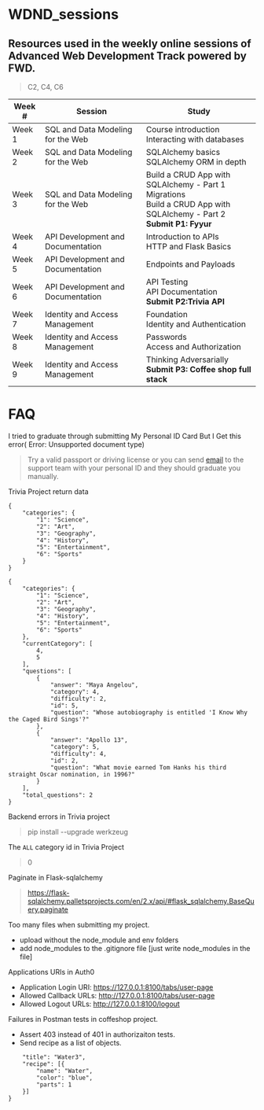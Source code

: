 # WDND_sessions
## Resources used in the weekly online sessions of Advanced Web Development Track powered by FWD.

> C2, C4, C6

Week # | Session | Study
--- | --- | ---
Week 1 | SQL and Data Modeling for the Web	|   Course introduction <br> Interacting with databases
Week 2	| SQL and Data Modeling for the Web |  SQLAlchemy basics <br> SQLAlchemy ORM in depth
Week 3 |	SQL and Data Modeling for the Web |	 Build a CRUD App with SQLAlchemy - Part 1 <br> Migrations <br> Build a CRUD App with SQLAlchemy - Part 2 <br> **Submit P1: Fyyur**
Week 4	| API Development and Documentation	|  Introduction to APIs <br> HTTP and Flask Basics
Week 5 |	API Development and Documentation	|  Endpoints and Payloads
Week 6 |	API Development and Documentation |	 API Testing <br> API Documentation <br> **Submit P2:Trivia API**
Week 7 | 	Identity and Access Management | Foundation <br> Identity and Authentication
Week 8	| Identity and Access Management |	Passwords <br> Access and Authorization
Week 9	| Identity and Access Management |	Thinking Adversarially <br> **Submit P3: Coffee shop full stack**

# FAQ
I tried to graduate through submitting My Personal ID Card But I Get this error( Error: Unsupported document type)
> Try a valid passport or driving license or you can send [email](fwd-support@udacity.com) to the support team with your personal ID and they should graduate you manually.


Trivia Project return data
```
{
    "categories": {
        "1": "Science",
        "2": "Art",
        "3": "Geography",
        "4": "History",
        "5": "Entertainment",
        "6": "Sports"
    }
}
```
```
{
    "categories": {
        "1": "Science",
        "2": "Art",
        "3": "Geography",
        "4": "History",
        "5": "Entertainment",
        "6": "Sports"
    },
    "currentCategory": [
        4,
        5
    ],
    "questions": [
        {
            "answer": "Maya Angelou",
            "category": 4,
            "difficulty": 2,
            "id": 5,
            "question": "Whose autobiography is entitled 'I Know Why the Caged Bird Sings'?"
        },
        {
            "answer": "Apollo 13",
            "category": 5,
            "difficulty": 4,
            "id": 2,
            "question": "What movie earned Tom Hanks his third straight Oscar nomination, in 1996?"
        }
    ],
    "total_questions": 2
}
```

Backend errors in Trivia project
> pip install --upgrade werkzeug

The `ALL` category id in Trivia Project
> 0

Paginate in Flask-sqlalchemy
> https://flask-sqlalchemy.palletsprojects.com/en/2.x/api/#flask_sqlalchemy.BaseQuery.paginate

Too many files when submitting my project.
* upload without the node_module and env folders
* add node_modules to the .gitignore file [just write node_modules in the file]

Applications URIs in Auth0
* Application Login URI: https://127.0.0.1:8100/tabs/user-page
* Allowed Callback URLs: http://127.0.0.1:8100/tabs/user-page
* Allowed Logout URLs: http://127.0.0.1:8100/logout


Failures in Postman tests in coffeshop project.
* Assert 403 instead of 401 in authorizaiton tests.
* Send recipe as a list of objects.
```{
    "title": "Water3",
    "recipe": [{
        "name": "Water",
        "color": "blue",
        "parts": 1
    }]
}
```



